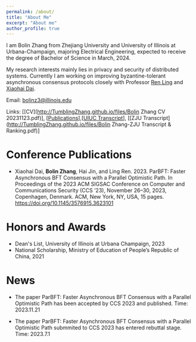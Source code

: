 ```yaml
---
permalink: /about/
title: "About Me"
excerpt: "About me"
author_profile: true
---
```


I am Bolin Zhang from Zhejiang University and University of Illinois at Urbana-Champaign, majoring Electrical Engineering, expected to receive the degree of Bachelor of Science in March, 2024. 

My research interests mainly lies in privacy and security of distributed systems. Currently I am working on improving byzantine-tolerant asynchronous consensus protocols closely with Professor [Ren Ling](https://cs.illinois.edu/about/people/faculty/renling) and [Xiaohai Dai](https://scholar.google.com/citations?user=FU4tiesAAAAJ&hl=en&oi=ao).

Email: bolinz3@illinois.edu

Links: \[[CV](http://TumblingZhang.github.io/files/Bolin Zhang CV 20231123.pdf)\], \[[Publications](https://tumblingzhang.github.io/pubs/)\],\[[UIUC Transcript](http://TumblingZhang.github.io/files/Transcript.pdf)\], \[[ZJU Transcript](http://TumblingZhang.github.io/files/Bolin Zhang-ZJU Transcript & Ranking.pdf)\]

Conference Publications
======
* Xiaohai Dai, **Bolin Zhang**, Hai Jin, and Ling Ren. 2023. ParBFT: Faster Asynchronous BFT Consensus with a Parallel Optimistic Path. In Proceedings of the 2023 ACM SIGSAC Conference on Computer and Communications Security (CCS ’23), November 26–30, 2023, Copenhagen, Denmark. ACM, New York, NY, USA, 15 pages. https://doi.org/10.1145/3576915.3623101

Honors and Awards
======
* Dean's List, University of Illinois at Urbana Champaign, 2023
* National Scholarship, Ministry of Education of People’s Republic of China, 2021

News
======
* The paper ParBFT: Faster Asynchronous BFT Consensus with a Parallel Optimistic Path has been accepted by CCS 2023 and published. Time: 2023.11.21

* The paper ParBFT: Faster Asynchronous BFT Consensus with a Parallel Optimistic Path submmited to CCS 2023 has entered rebuttal stage. Time: 2023.7.1




